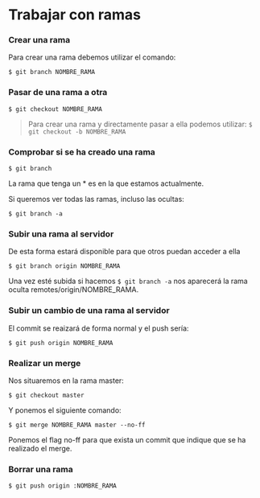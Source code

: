 # Trabajar con ramas

### Crear una rama

Para crear una rama debemos utilizar el comando:

`$ git branch NOMBRE_RAMA`

### Pasar de una rama a otra

`$ git checkout NOMBRE_RAMA`

> Para crear una rama y directamente pasar a ella podemos utilizar: `$ git checkout -b NOMBRE_RAMA`

### Comprobar si se ha creado una rama

`$ git branch`

La rama que tenga un * es en la que estamos actualmente.

Si queremos ver todas las ramas, incluso las ocultas:

`$ git branch -a`

### Subir una rama al servidor

De esta forma estará disponible para que otros puedan acceder a ella

`$ git branch origin NOMBRE_RAMA`

Una vez esté subida si hacemos `$ git branch -a` nos aparecerá la rama oculta remotes/origin/NOMBRE_RAMA.

### Subir un cambio de una rama al servidor

El commit se reaizará de forma normal y el push sería:

`$ git push origin NOMBRE_RAMA`

### Realizar un merge

Nos situaremos en la rama master:

`$ git checkout master`

Y ponemos el siguiente comando:

`$ git merge NOMBRE_RAMA master --no-ff`

Ponemos el flag no-ff para que exista un commit que indique que se ha realizado el merge.

### Borrar una rama

`$ git push origin :NOMBRE_RAMA`